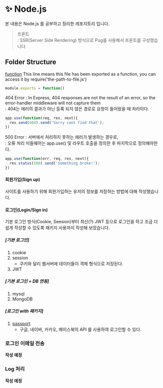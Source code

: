 # ✨ Node.js
본 내용은 Node.js 를 공부하고 정리한 레포지토리 입니다.
> 프론트  
  : SSR(Server Side Rendering) 방식으로 Pug를 사용해서 프론트를 구성했습니다.


## Folder Structure

[function](https://stackoverflow.com/questions/43951067/what-is-the-meaning-of-the-module-exports-functionapp)
This line means this file has been exported as a function,
you can access it by require('the-path-to-file.js')
```javascript
module.exports = function()
```

404 Error
: In Express, 404 responses are not the result of an error, so the error-handler middleware will not capture them  
: 404는 에러의 결과가 아닌 등록 되지 않은 경로로 요청이 들어왔을 때 처리이다.  

```javascript
app.use(function(req, res, next){
  res.send(404).send('Sorry cant find that');
})
```

500 Error
: 서버에서 처리하지 못하는 에러가 발생하는 경우로,  
: 오류 처리 미들웨어는 app.use() 및 라우트 호출을 정의한 후 마지막으로 정의해야한다.  

```javascript
app.use(function(err, req, res, next){
  res.status(500).send('Something broke!');
})
```

#### 회원가입(Sign up)
사이트를 사용하기 위해 회원가입하는 유저의 정보를 저장하는 방법에 대해 작성했습니다.


#### 로그인(Login/Sign in)
기본 로그인 방식(Cookie, Seesion)부터 최신(?) JWT 등으로 로그인을 하고 조금 더 쉽게 작성할 수 있도록 패키지 사용까지 작성해 보았습니다.

##### [기본 로그인]
  1. cookie
  2. session
      - 쿠키와 달리 웹서버에 데이터들이 객체 형식으로 저장된다.
  3. JWT

##### [기본 로그인 + DB 연동]
  1. mysql
  2. MongoDB
    
##### [로그인 with 패키지]
  1. [passport](https://www.npmjs.com/package/passport)
      - 구글, 네이버, 카카오, 페이스북의 API 를 사용하여 로그인할 수 있다.
 

### 로그인 이메일 전송
**작성 예정**


### Log 처리
**작성 예정**



